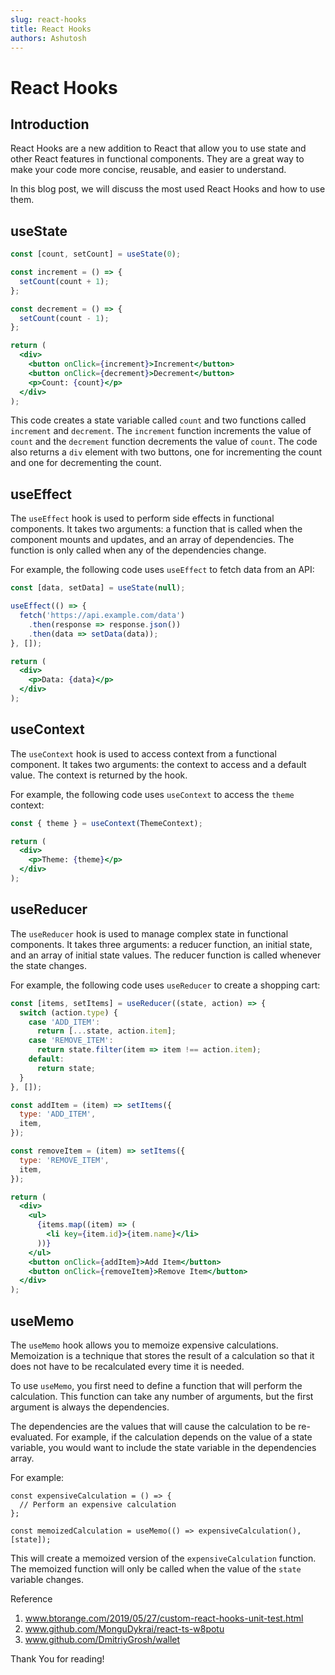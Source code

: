 ```yaml
---
slug: react-hooks
title: React Hooks
authors: Ashutosh
---
```


# React Hooks

## Introduction
React Hooks are a new addition to React that allow you to use state and other React features in functional components. They are a great way to make your code more concise, reusable, and easier to understand.

In this blog post, we will discuss the most used React Hooks and how to use them.

## useState

```jsx
const [count, setCount] = useState(0);

const increment = () => {
  setCount(count + 1);
};

const decrement = () => {
  setCount(count - 1);
};

return (
  <div>
    <button onClick={increment}>Increment</button>
    <button onClick={decrement}>Decrement</button>
    <p>Count: {count}</p>
  </div>
);
```

This code creates a state variable called `count` and two functions called `increment` and `decrement`. The `increment` function increments the value of `count` and the `decrement` function decrements the value of `count`. The code also returns a `div` element with two buttons, one for incrementing the count and one for decrementing the count.

## useEffect

The `useEffect` hook is used to perform side effects in functional components. It takes two arguments: a function that is called when the component mounts and updates, and an array of dependencies. The function is only called when any of the dependencies change.

For example, the following code uses `useEffect` to fetch data from an API:

```jsx
const [data, setData] = useState(null);

useEffect(() => {
  fetch('https://api.example.com/data')
    .then(response => response.json())
    .then(data => setData(data));
}, []);

return (
  <div>
    <p>Data: {data}</p>
  </div>
);
```

## useContext

The `useContext` hook is used to access context from a functional component. It takes two arguments: the context to access and a default value. The context is returned by the hook.

For example, the following code uses `useContext` to access the `theme` context:

```jsx
const { theme } = useContext(ThemeContext);

return (
  <div>
    <p>Theme: {theme}</p>
  </div>
);
```

## useReducer

The `useReducer` hook is used to manage complex state in functional components. It takes three arguments: a reducer function, an initial state, and an array of initial state values. The reducer function is called whenever the state changes.

For example, the following code uses `useReducer` to create a shopping cart:

```jsx
const [items, setItems] = useReducer((state, action) => {
  switch (action.type) {
    case 'ADD_ITEM':
      return [...state, action.item];
    case 'REMOVE_ITEM':
      return state.filter(item => item !== action.item);
    default:
      return state;
  }
}, []);

const addItem = (item) => setItems({
  type: 'ADD_ITEM',
  item,
});

const removeItem = (item) => setItems({
  type: 'REMOVE_ITEM',
  item,
});

return (
  <div>
    <ul>
      {items.map((item) => (
        <li key={item.id}>{item.name}</li>
      ))}
    </ul>
    <button onClick={addItem}>Add Item</button>
    <button onClick={removeItem}>Remove Item</button>
  </div>
);
```

## useMemo

The `useMemo` hook allows you to memoize expensive calculations. Memoization is a technique that stores the result of a calculation so that it does not have to be recalculated every time it is needed.

To use `useMemo`, you first need to define a function that will perform the calculation. This function can take any number of arguments, but the first argument is always the dependencies.

The dependencies are the values that will cause the calculation to be re-evaluated. For example, if the calculation depends on the value of a state variable, you would want to include the state variable in the dependencies array.

For example:

```
const expensiveCalculation = () => {
  // Perform an expensive calculation
};

const memoizedCalculation = useMemo(() => expensiveCalculation(), [state]);
```

This will create a memoized version of the `expensiveCalculation` function. The memoized function will only be called when the value of the `state` variable changes.


Reference
1. www.btorange.com/2019/05/27/custom-react-hooks-unit-test.html
2. www.github.com/MonguDykrai/react-ts-w8potu
3. www.github.com/DmitriyGrosh/wallet

Thank You for reading!
